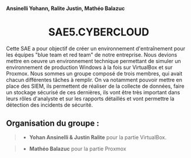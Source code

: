 #### Ansinelli Yohann, Ralite Justin, Mathéo Balazuc

# <center>SAE5.CYBERCLOUD</center>

Cette SAE a pour objectif de créer un environnement d'entraînement pour les équipes "blue team et red team" de notre entreprise. Nous devions mettre en oeuvre un environnement technique permettant de simuler un environnement de production Windows à la fois sur VirtualBox et sur Proxmox. Nous sommes un groupe composé de trois membres, qui avait chacun différentes tâches à remplir. On va notamment pouvoir mettre en place des SIEM, ils permettent de réaliser de la collecte de données, faire un stockage sécurisé de ces dernières, ils vont être très important dans leurs rôles d'analyste et sur les rapports détaillés et vont permettre la détection des incidents de sécurité.

## Organisation du groupe : 
> - **Yohan Ansinelli & Justin Ralite** pour la partie VirtualBox.

> - **Mathéo Balazuc** pour la partie Proxmox

